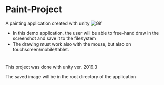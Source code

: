 # Paint-Project
 A painting application created with unity
![Gif](https://user-images.githubusercontent.com/26629624/87857236-78730c00-c925-11ea-9372-ec9af6d2eeb8.gif)

- In this demo application, the user will be able to free-hand draw in the screenshot and save it to the filesystem
- The drawing must work also with the mouse, but also on touchscreen/mobile/tablet.

#
This project was done with unity ver. 2019.3

The saved image will be in the root directory of the application
